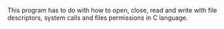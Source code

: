 This program has to do with how to open, close, read and write with file descriptors, system calls and files permissions in C language.
